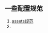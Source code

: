 ## 一些配置规范
1. [assets规范](https://lowcode-engine.cn/site/docs/specs/assets-spec#1-%E4%BB%8B%E7%BB%8D)
2. 